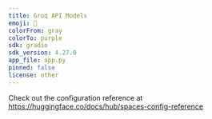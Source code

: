 ```yaml
---
title: Groq API Models
emoji: 🐠
colorFrom: gray
colorTo: purple
sdk: gradio
sdk_version: 4.27.0
app_file: app.py
pinned: false
license: other
---
```


Check out the configuration reference at https://huggingface.co/docs/hub/spaces-config-reference
